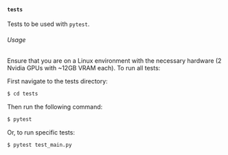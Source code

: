 #### `tests`
Tests to be used with `pytest`. 

###### Usage
Ensure that you are on a Linux environment with the necessary hardware (2 Nvidia GPUs with ~12GB VRAM each). To run all tests:

First navigate to the tests directory:
```bash
$ cd tests
```

Then run the following command:

```bash
$ pytest
```

Or, to run specific tests:

```bash
$ pytest test_main.py
```
